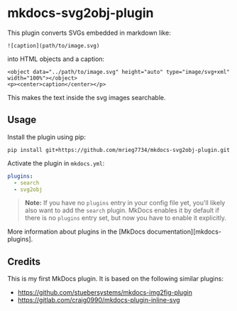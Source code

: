 # mkdocs-svg2obj-plugin

This plugin converts SVGs embedded in markdown like:
```
![caption](path/to/image.svg)
```
into HTML objects and a caption:
```
<object data="../path/to/image.svg" height="auto" type="image/svg+xml" width="100%"></object>
<p><center>caption</center></p>
```
This makes the text inside the svg images searchable.
  
## Usage
  
Install the plugin using pip:
  
`pip install git+https://github.com/mrieg7734/mkdocs-svg2obj-plugin.git`
  
Activate the plugin in `mkdocs.yml`:
```yaml
plugins:
  - search
  - svg2obj
```
  
> **Note:** If you have no `plugins` entry in your config file yet, you'll likely also want to add the `search` plugin. MkDocs enables it by default if there is no `plugins` entry set, but now you have to enable it explicitly.

More information about plugins in the [MkDocs documentation][mkdocs-plugins].
  
## Credits
This is my first MkDocs plugin. It is based on the following similar plugins:
- https://github.com/stuebersystems/mkdocs-img2fig-plugin
- https://gitlab.com/craig0990/mkdocs-plugin-inline-svg
